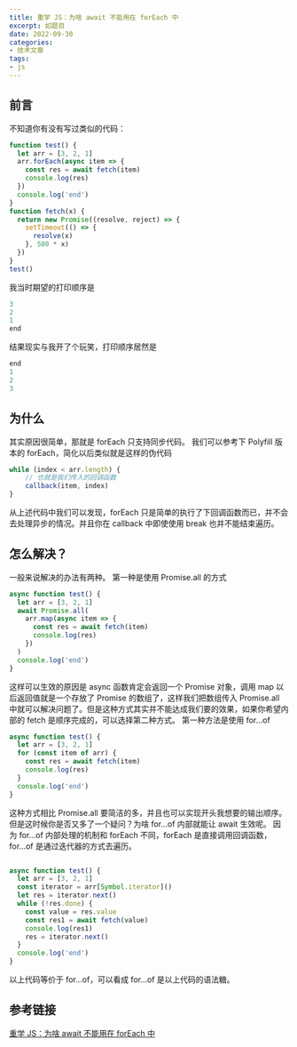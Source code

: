 ```yaml
---
title: 重学 JS：为啥 await 不能用在 forEach 中
excerpt: 如题目
date: 2022-09-30
categories:
- 技术文章
tags:
- js
---
```


## 前言
不知道你有没有写过类似的代码：
```javascript
function test() {
  let arr = [3, 2, 1]
  arr.forEach(async item => {
    const res = await fetch(item)
    console.log(res)
  })
  console.log('end')
}
function fetch(x) {
  return new Promise((resolve, reject) => {
    setTimeout(() => {
      resolve(x)
    }, 500 * x)
  })
}
test()
```
我当时期望的打印顺序是
```javascript
3
2
1
end
```
结果现实与我开了个玩笑，打印顺序居然是
```javascript
end
1
2
3
```

## 为什么
其实原因很简单，那就是 forEach 只支持同步代码。
我们可以参考下 Polyfill 版本的 forEach，简化以后类似就是这样的伪代码
```javascript
while (index < arr.length) {
    // 也就是我们传入的回调函数
    callback(item, index)
}
```
从上述代码中我们可以发现，forEach 只是简单的执行了下回调函数而已，并不会去处理异步的情况。并且你在 callback 中即使使用 break 也并不能结束遍历。

## 怎么解决？
一般来说解决的办法有两种。
第一种是使用 Promise.all 的方式
```javascript
async function test() {
  let arr = [3, 2, 1]
  await Promise.all(
    arr.map(async item => {
      const res = await fetch(item)
      console.log(res)
    })
  )
  console.log('end')
}
```
这样可以生效的原因是 async 函数肯定会返回一个 Promise 对象，调用 map 以后返回值就是一个存放了 Promise 的数组了，这样我们把数组传入 Promise.all 中就可以解决问题了。但是这种方式其实并不能达成我们要的效果，如果你希望内部的 fetch 是顺序完成的，可以选择第二种方式。
第一种方法是使用 for...of
```javascript
async function test() {
  let arr = [3, 2, 1]
  for (const item of arr) {
    const res = await fetch(item)
    console.log(res)
  }
  console.log('end')
}
```
这种方式相比 Promise.all 要简洁的多，并且也可以实现开头我想要的输出顺序。
但是这时候你是否又多了一个疑问？为啥 for...of 内部就能让 await 生效呢。
因为 for...of 内部处理的机制和 forEach 不同，forEach 是直接调用回调函数，for...of 是通过迭代器的方式去遍历。
```javascript

async function test() {
  let arr = [3, 2, 1]
  const iterator = arr[Symbol.iterator]()
  let res = iterator.next()
  while (!res.done) {
    const value = res.value
    const res1 = await fetch(value)
    console.log(res1)
    res = iterator.next()
  }
  console.log('end')
}
```
以上代码等价于 for...of，可以看成 for...of 是以上代码的语法糖。

## 参考链接
[重学 JS：为啥 await 不能用在 forEach 中](https://mp.weixin.qq.com/s/z6C60NRikhCovMG6sm9NHg)